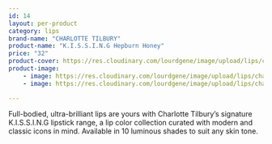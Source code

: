 ```yaml
---
id: 14
layout: per-product
category: lips
brand-name: "CHARLOTTE TILBURY"
product-name: "K.I.S.S.I.N.G Hepburn Honey"
price: "32"
product-cover: https://res.cloudinary.com/lourdgene/image/upload/lips/charlotte-luxury-lipstick/honey.jpg
product-image:
    - image: https://res.cloudinary.com/lourdgene/image/upload/lips/charlotte-luxury-lipstick/honey.jpg
    - image: https://res.cloudinary.com/lourdgene/image/upload/lips/charlotte-luxury-lipstick/honey-shade.jpg

---
```

Full-bodied, ultra-brilliant lips are yours with Charlotte Tilbury’s signature K.I.S.S.I.N.G lipstick range, a lip color collection curated with modern and classic icons in mind. Available in 10 luminous shades to suit any skin tone.

